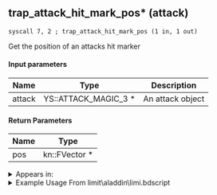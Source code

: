 ## trap_attack_hit_mark_pos* (attack)

`syscall 7, 2 ; trap_attack_hit_mark_pos (1 in, 1 out)`

Get the position of an attacks hit marker

#### Input parameters
| Name | Type | Description
|------|------|------------
| attack   | YS::ATTACK_MAGIC_3 *   | An attack object


#### Return Parameters
| Name | Type
|------|-----
| pos   | kn::FVector *   


<details>
	<summary>Appears in:</summary>
| filename | Entity (obj)
|----------|-------------
| limit\aladdin\limi.bdscript       |           
| obj\B_NM100\b_nm.bdscript       | ((B) Prison Keeper)          
| obj\F_AL000\f_al.bdscript       | ((F) Water spitting statue (AL))          
| obj\M_EX680\m_ex.bdscript       | ((M) Devastator)          
| obj\M_EX680_HB\m_ex.bdscript       | ((M) Reckless)          
| obj\P_AL000\p_al.bdscript       | ((P) Aladdin)          
| obj\P_EX330\p_ex.bdscript       | ((P) Peter Pan)          

</details>

<details>
	<summary>Example Usage From limit\aladdin\limi.bdscript</summary>
```plaintext
L45:
 pushFromFSp 0
 syscall 7, 2 ; trap_attack_hit_mark_pos (1 in, 1 out)
 memcpyToSp 16, 16
 pushFromPSp 16
 pushImm 97
 syscall 6, 1 ; trap_prize_appear (2 in, 0 out)
 jmp L158
```
</details>

